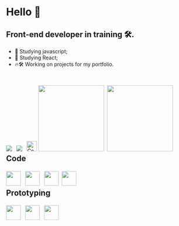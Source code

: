 <h1 style="margin-bottom: 2px;">Hello 👋</h1>

<h2>Front-end developer in training 🛠️.</h2>

- 🌱 Studying javascript;
- 🌱 Studying React; 
- 🔥🛠️ Working on projects for my portfolio.
#

<div style="margin-top: 8px; display: inline-block">  
   <a href="mailto:broquedev@gmail.com"><img src="https://img.shields.io/badge/Gmail-D14836?style=for-the-badge&logo=gmail&logoColor=white"></a> 
   <a href="https://linkedin.com/in/bruno-luiz-paguetti-roque-24a33122b"><img style="margin-left: 8px;" src="https://img.shields.io/badge/LinkedIn-0077B5?style=for-the-badge&logo=linkedin&logoColor=white" target="_blank"></a>   
   <img style="margin-left: 8px; height: 28px" alt="Code Time" src="https://img.shields.io/endpoint?style=flat-square&url=https://codetime-api.datreks.com/badge/1913?logoColor=white%26project=%26recentMS=0%26showProject=false" />
</div>

<div style="margin-top: 4px; display: inline-block">   
    <img height="180em" style="margin-right: 4px;" src="https://github-readme-stats.vercel.app/api?username=broquedev&show_icons=true&theme=vue-dark">  
    <img height="180em" src="https://github-readme-stats.vercel.app/api/top-langs/?username=broquedev&theme=vue-dark">
</div>

<h2 style="margin-top: 4px">Code</h2>
<div style="margin-top: 4px; display: inline-block">    
    <img width="40px" style="margin-right: 8px;" src="https://cdn.jsdelivr.net/gh/devicons/devicon/icons/javascript/javascript-original.svg">
    <img width="40px" style="margin-right: 8px;" src="https://cdn.jsdelivr.net/gh/devicons/devicon/icons/react/react-original.svg">   
    <img width="40px" style="margin-right: 4px;" src="https://cdn.jsdelivr.net/gh/devicons/devicon/icons/html5/html5-original.svg">    
    <img width="40px" style="margin-right: 8px;" src="https://cdn.jsdelivr.net/gh/devicons/devicon/icons/css3/css3-original.svg">    
</div>

<h2 style="margin-top: 4px">Prototyping</h2>
<div style="margin-top: 4px; display: inline-block">
    <img width="40px" style="margin-right: 8px;" src="https://cdn.jsdelivr.net/gh/devicons/devicon/icons/figma/figma-original.svg" />
    <img width="40px" style="margin-right: 8px;" src="https://cdn.jsdelivr.net/gh/devicons/devicon/icons/illustrator/illustrator-plain.svg" />
    <img width="40px" style="margin-right: 8px;" src="https://cdn.jsdelivr.net/gh/devicons/devicon/icons/photoshop/photoshop-plain.svg" />          
</div>

